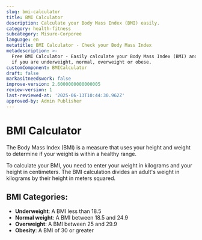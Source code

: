 ```yaml
---
slug: bmi-calculator
title: BMI Calculator
description: Calculate your Body Mass Index (BMI) easily.
category: health-fitness
subcategory: Misure-Corporee
language: en
metatitle: BMI Calculator - Check your Body Mass Index
metadescription: >-
  Free BMI Calculator - Easily calculate your Body Mass Index (BMI) and find out
  if you are underweight, normal, overweight or obese.
customComponent: BMICalculator
draft: false
markasitneedswork: false
improve-version: 2.6000000000000005
review-version: 1
last-reviewed-at: '2025-06-13T10:44:30.962Z'
approved-by: Admin Publisher
---
```

# BMI Calculator

The Body Mass Index (BMI) is a measure that uses your height and weight to determine if your weight is within a healthy range. 

To calculate your BMI, you need to enter your weight in kilograms and your height in centimeters. The BMI calculation divides an adult's weight in kilograms by their height in meters squared.

## BMI Categories:

- **Underweight**: A BMI less than 18.5  
- **Normal weight**: A BMI between 18.5 and 24.9  
- **Overweight**: A BMI between 25 and 29.9  
- **Obesity**: A BMI of 30 or greater
